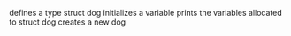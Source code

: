 defines a type struct dog
initializes a variable
prints the variables allocated to struct dog
creates a new dog
